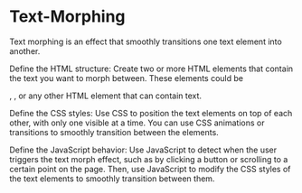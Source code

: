 # Text-Morphing
Text morphing is an effect that smoothly transitions one text element into another.


Define the HTML structure: Create two or more HTML elements that contain the text you want to morph between. These elements could be <div>, <span>, or any other HTML element that can contain text.

Define the CSS styles: Use CSS to position the text elements on top of each other, with only one visible at a time. You can use CSS animations or transitions to smoothly transition between the elements.

Define the JavaScript behavior: Use JavaScript to detect when the user triggers the text morph effect, such as by clicking a button or scrolling to a certain point on the page. Then, use JavaScript to modify the CSS styles of the text elements to smoothly transition between them.
